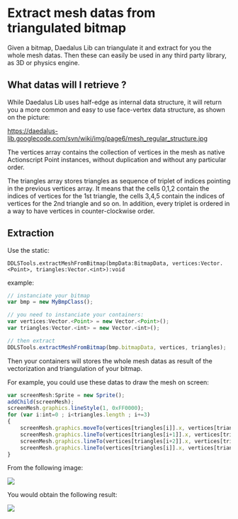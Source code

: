 # Extract mesh datas from triangulated bitmap

Given a bitmap, Daedalus Lib can triangulate it and extract for you the whole mesh datas. Then these can easily be used in any third party library, as 3D or physics engine.

## What datas will I retrieve ?

While Daedalus Lib uses half-edge as internal data structure, it will return you a more common and easy to use face-vertex data structure, as shown on the picture:

https://daedalus-lib.googlecode.com/svn/wiki/img/page6/mesh_regular_structure.jpg

The vertices array contains the collection of vertices in the mesh as native Actionscript Point instances, without duplication and without any particular order.

The triangles array stores triangles as sequence of triplet of indices pointing in the previous vertices array. It means that the cells 0,1,2 contain the indices of vertices for the 1st triangle, the cells 3,4,5 contain the indices of vertices for the 2nd triangle and so on. In addition, every triplet is ordered in a way to have vertices in counter-clockwise order.

## Extraction

Use the static:

`DDLSTools.extractMeshFromBitmap(bmpData:BitmapData, vertices:Vector.<Point>, triangles:Vector.<int>):void`

example:

``` javascript
// instanciate your bitmap
var bmp = new MyBmpClass();

// you need to instanciate your containers:
var vertices:Vector.<Point> = new Vector.<Point>();
var triangles:Vector.<int> = new Vector.<int>();

// then extract
DDLSTools.extractMeshFromBitmap(bmp.bitmapData, vertices, triangles);
```

Then your containers will stores the whole mesh datas as result of the vectorization and triangulation of your bitmap.

For example, you could use these datas to draw the mesh on screen:

``` javascript
var screenMesh:Sprite = new Sprite();
addChild(screenMesh);
screenMesh.graphics.lineStyle(1, 0xFF0000);
for (var i:int=0 ; i<triangles.length ; i+=3)
{
	screenMesh.graphics.moveTo(vertices[triangles[i]].x, vertices[triangles[i]].y);
	screenMesh.graphics.lineTo(vertices[triangles[i+1]].x, vertices[triangles[i+1]].y);
	screenMesh.graphics.lineTo(vertices[triangles[i+2]].x, vertices[triangles[i+2]].y);
	screenMesh.graphics.lineTo(vertices[triangles[i]].x, vertices[triangles[i]].y);
}
```

From the following image:

![](/docs/wiki/img/page6/example.jpg)

You would obtain the following result:

![](/docs/wiki/img/page6/result.jpg)
